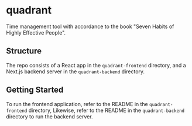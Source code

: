 # quadrant
Time management tool with accordance to the book "Seven Habits of Highly Effective People".

## Structure
The repo consists of a React app in the `quadrant-frontend` directory, and a Next.js backend server in the `quadrant-backend` directory.

## Getting Started
To run the frontend application, refer to the README in the `quadrant-frontend` directory, Likewise, refer to the README in the `quadrant-backend` directory to run the backend server.